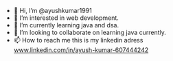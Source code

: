- 👋 Hi, I’m @ayushkumar1991
- 👀 I’m interested in web development.
- 🌱 I’m currently learning java and dsa.
- 💞️ I’m looking to collaborate on learning java currently.
- 📫 How to reach me this is my linkedin adress www.linkedin.com/in/ayush-kumar-607444242

<!---
ayushkumar1991/ayushkumar1991 is a ✨ special ✨ repository because its `README.md` (this file) appears on your GitHub profile.
You can click the Preview link to take a look at your changes.
--->
